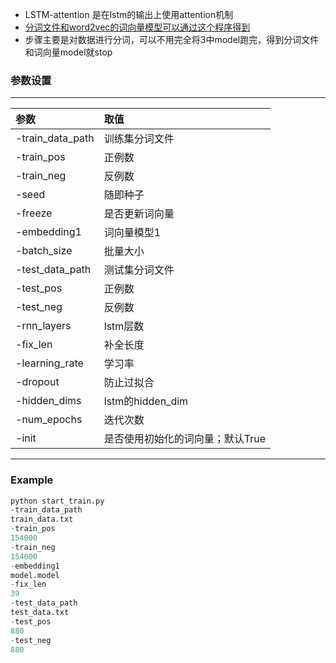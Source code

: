 
* LSTM-attention 是在lstm的输出上使用attention机制
* [分词文件和word2vec的词向量模型可以通过这个程序得到](https://github.com/huangqianfei0916/Fasta2svm/tree/master/Fasta2svm-1.0)
* 步骤主要是对数据进行分词，可以不用完全将3中model跑完，得到分词文件和词向量model就stop

### 参数设置
*********
|参数|取值|
|:-|:-|  
|-train_data_path|训练集分词文件|    
-train_pos|    	正例数  
-train_neg|       	反例数  
-seed     |    随即种子
-freeze     |     是否更新词向量
-embedding1      |  词向量模型1
-batch_size|    批量大小 
-test_data_path  | 	  测试集分词文件
-test_pos   | 	正例数  
-test_neg  |		反例数  
-rnn_layers|lstm层数
-fix_len   |		补全长度
-learning_rate   |学习率
-dropout| 防止过拟合
-hidden_dims|lstm的hidden_dim
-num_epochs|迭代次数
-init|是否使用初始化的词向量；默认True
************
### Example
```py
python start_train.py
-train_data_path
train_data.txt
-train_pos
154000
-train_neg
154000
-embedding1
model.model
-fix_len
39
-test_data_path
test_data.txt
-test_pos
880
-test_neg
880
```
